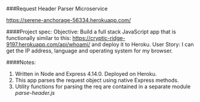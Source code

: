 ###Request Header Parser Microservice

https://serene-anchorage-56334.herokuapp.com/ 

####Project spec: 
Objective: Build a full stack JavaScript app that is functionally similar to this: https://cryptic-ridge-9197.herokuapp.com/api/whoami/ and deploy it to Heroku.
User Story: I can get the IP address, language and operating system for my browser.

####Notes: 
1. Written in Node and Express 4.14.0. Deployed on Heroku.
2. This app parses the request object using native Express methods.
3. Utility functions for parsing the req are contained in a separate module *parse-header.js* 